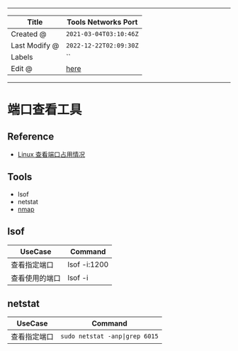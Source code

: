 -----

| Title         | Tools Networks Port                                 |
| ------------- | --------------------------------------------------- |
| Created @     | `2021-03-04T03:10:46Z`                              |
| Last Modify @ | `2022-12-22T02:09:30Z`                              |
| Labels        | \`\`                                                |
| Edit @        | [here](https://github.com/junxnone/linux/issues/56) |

-----

# 端口查看工具

## Reference

  - [Linux
    查看端口占用情况](https://www.runoob.com/w3cnote/linux-check-port-usage.html)

## Tools

  - lsof
  - netstat
  - [nmap](./nmap)

## lsof

| UseCase | Command      |
| ------- | ------------ |
| 查看指定端口  | lsof -i:1200 |
| 查看使用的端口 | lsof -i      |

## netstat

| UseCase | Command                        |
| ------- | ------------------------------ |
| 查看指定端口  | `sudo netstat -anp\|grep 6015` |

